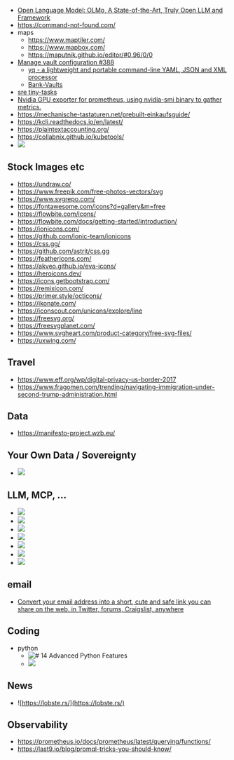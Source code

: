 - [Open Language Model: OLMo, A State-of-the-Art, Truly Open LLM and Framework](https://allenai.org/olmo)
- https://command-not-found.com/
- maps
  - https://www.maptiler.com/
  - https://www.mapbox.com/
  - https://maputnik.github.io/editor/#0.96/0/0
- [Manage vault configuration #388](https://github.com/OCP-on-NERC/nerc-ocp-config/pull/388)
  - [yq - a lightweight and portable command-line YAML, JSON and XML processor](https://github.com/mikefarah/yq)
  - [Bank-Vaults](https://github.com/bank-vaults/bank-vaults)
- [sre tiny-tasks](https://gist.github.com/ikurni)
- [Nvidia GPU exporter for prometheus, using nvidia-smi binary to gather metrics.](https://github.com/utkuozdemir/nvidia_gpu_exporter)
- https://mechanische-tastaturen.net/prebuilt-einkaufsguide/
- https://kcli.readthedocs.io/en/latest/
- https://plaintextaccounting.org/
- https://collabnix.github.io/kubetools/
- ![](https://github.com/cloudflare/vibesdk)

## Stock Images etc
- https://undraw.co/
- https://www.freepik.com/free-photos-vectors/svg
- https://www.svgrepo.com/
- https://fontawesome.com/icons?d=gallery&m=free
- https://flowbite.com/icons/
- https://flowbite.com/docs/getting-started/introduction/
- https://ionicons.com/
- https://github.com/ionic-team/ionicons
- https://css.gg/
- https://github.com/astrit/css.gg
- https://feathericons.com/
- https://akveo.github.io/eva-icons/
- https://heroicons.dev/
- https://icons.getbootstrap.com/
- https://remixicon.com/
- https://primer.style/octicons/
- https://ikonate.com/
- https://iconscout.com/unicons/explore/line
- https://freesvg.org/
- https://freesvgplanet.com/
- https://www.svgheart.com/product-category/free-svg-files/
- https://uxwing.com/

## Travel
- https://www.eff.org/wp/digital-privacy-us-border-2017
- https://www.fragomen.com/trending/navigating-immigration-under-second-trump-administration.html

## Data
- https://manifesto-project.wzb.eu/

## Your Own Data / Sovereignty
- ![](https://www.kuketz-blog.de/unplugtrump-mach-dich-digital-unabhaengig-von-trump-und-big-tech/)

## LLM, MCP, ...
- ![](https://github.com/modelcontextprotocol/servers)
- ![](https://bolt.new/)
- ![](https://google.github.io/adk-docs/)
- ![](https://developers.googleblog.com/en/agent-development-kit-easy-to-build-multi-agent-applications/)
- ![](https://openrouter.ai/)
- ![](https://glama.ai/mcp/servers)
- ![](https://github.com/ruvnet/claude-flow)

## email
- [Convert your email address into a short, cute and safe link you can share on the web, in Twitter, forums, Craigslist, anywhere](http://scr.im/)

## Coding
- python
  - ![# 14 Advanced Python Features](https://blog.edward-li.com/tech/advanced-python-features/)
  - ![](https://adrianco.medium.com/vibe-coding-is-so-last-month-my-first-agent-swarm-experience-with-claude-flow-414b0bd6f2f2)

## News
- ![https://lobste.rs/](https://lobste.rs/)

## Observability
- https://prometheus.io/docs/prometheus/latest/querying/functions/
- https://last9.io/blog/promql-tricks-you-should-know/